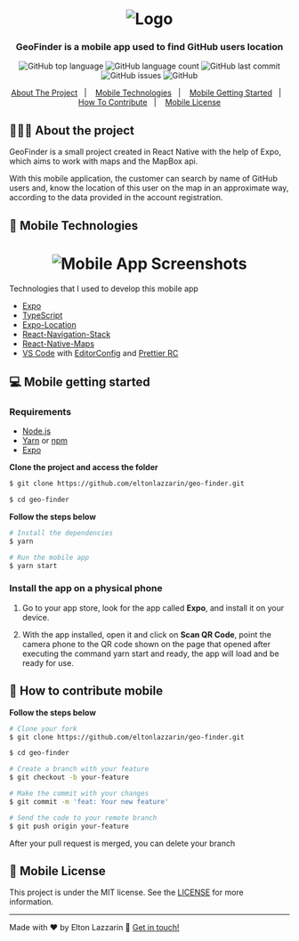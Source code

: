 <h1 align="center">
	<img alt="Logo" src="https://github.com/eltonlazzarin/geo-finder/blob/main/assets/finderIcon.svg" />
</h1>

<h3 align="center">
  GeoFinder is a mobile app used to find GitHub users location
</h3>

<p align="center">
  <img alt="GitHub top language" src="https://img.shields.io/github/languages/top/eltonlazzarin/geo-finder">

  <img alt="GitHub language count" src="https://img.shields.io/github/languages/count/eltonlazzarin/geo-finder">

  <img alt="GitHub last commit" src="https://img.shields.io/github/last-commit/eltonlazzarin/geo-finder">

  <img alt="GitHub issues" src="https://img.shields.io/github/issues/eltonlazzarin/geo-finder">

  <img alt="GitHub" src="https://img.shields.io/github/license/eltonlazzarin/geo-finder">
</p>

<p align="center">
  <a href="#-about-the-project">About The Project</a>&nbsp;&nbsp;&nbsp;|&nbsp;&nbsp;&nbsp;
  <a href="#-mobile-technologies">Mobile Technologies</a>&nbsp;&nbsp;&nbsp;|&nbsp;&nbsp;&nbsp;
  <a href="#-mobile-getting-started">Mobile Getting Started</a>&nbsp;&nbsp;&nbsp;|&nbsp;&nbsp;&nbsp;
  <a href="#-how-to-contribute-mobile">How To Contribute</a>&nbsp;&nbsp;&nbsp;|&nbsp;&nbsp;&nbsp;
  <a href="#-mobile-license">Mobile License</a>
</p>

## 👨🏻‍💻 About the project

<p>GeoFinder is a small project created in React Native with the help of Expo, which aims to work with maps and the MapBox api.

With this mobile application, the customer can search by name of GitHub users and, know the location of this user on the map in an approximate way, according to the data provided in the account registration.</p>

## 🚀 Mobile Technologies

<h1 align="center">
	<img alt="Mobile App Screenshots" src="https://github.com/eltonlazzarin/geo-finder/blob/main/screenshots/geofinder.PNG" />
</h1>

Technologies that I used to develop this mobile app

- [Expo](https://reactjs.org)
- [TypeScript](https://www.typescriptlang.org/docs)
- [Expo-Location](https://docs.expo.io/versions/latest/sdk/location)
- [React-Navigation-Stack](https://github.com/react-navigation)
- [React-Native-Maps](https://github.com/react-native-community/react-native-maps)
- [VS Code](https://code.visualstudio.com) with [EditorConfig](https://marketplace.visualstudio.com/items?itemName=EditorConfig.EditorConfig) and [Prettier RC](https://github.com/prettier/prettier)

## 💻 Mobile getting started

### Requirements

- [Node.js](https://nodejs.org/en/)
- [Yarn](https://classic.yarnpkg.com/) or [npm](https://www.npmjs.com/)
- [Expo](https://expo.io/learn)

**Clone the project and access the folder**

```bash
$ git clone https://github.com/eltonlazzarin/geo-finder.git

$ cd geo-finder
```

**Follow the steps below**

```bash
# Install the dependencies
$ yarn

# Run the mobile app
$ yarn start
```

### Install the app on a physical phone

1. Go to your app store, look for the app called <strong>Expo</strong>, and install it on your device.

2. With the app installed, open it and click on <strong>Scan QR Code</strong>, point the camera phone to the QR code shown on the page that opened after executing the command yarn start and ready, the app will load and be ready for use.

## 🤔 How to contribute mobile

**Follow the steps below**

```bash
# Clone your fork
$ git clone https://github.com/eltonlazzarin/geo-finder.git

$ cd geo-finder

# Create a branch with your feature
$ git checkout -b your-feature

# Make the commit with your changes
$ git commit -m 'feat: Your new feature'

# Send the code to your remote branch
$ git push origin your-feature
```

After your pull request is merged, you can delete your branch

## 📝 Mobile License

This project is under the MIT license. See the [LICENSE](https://github.com/eltonlazzarin/geo-finder/blob/master/LICENSE) for more information.

---

Made with ♥ by Elton Lazzarin :wave: [Get in touch!](https://www.linkedin.com/in/eltonlazzarin/)
